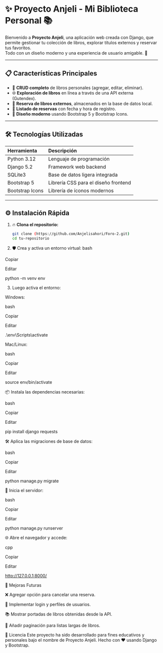 # ✨ Proyecto Anjeli - Mi Biblioteca Personal 📚

Bienvenido a **Proyecto Anjeli**, una aplicación web creada con Django, que permite gestionar tu colección de libros, explorar títulos externos y reservar tus favoritos.  
Todo con un diseño moderno y una experiencia de usuario amigable. 🚀

---

## 📋 Características Principales

- 📖 **CRUD completo** de libros personales (agregar, editar, eliminar).
- 🌐 **Exploración de libros** en línea a través de una API externa (Gutendex).
- 📌 **Reserva de libros externos**, almacenados en la base de datos local.
- 📜 **Listado de reservas** con fecha y hora de registro.
- 🎨 **Diseño moderno** usando Bootstrap 5 y Bootstrap Icons.

---

## 🛠️ Tecnologías Utilizadas

| Herramienta | Descripción |
|:------------|:------------|
| Python 3.12 | Lenguaje de programación |
| Django 5.2  | Framework web backend |
| SQLite3     | Base de datos ligera integrada |
| Bootstrap 5 | Librería CSS para el diseño frontend |
| Bootstrap Icons | Librería de íconos modernos |

---

## ⚙️ Instalación Rápida

1. 🔥 **Clona el repositorio:**

   ```bash
   git clone (https://github.com/Anjelisahori/Foro-2.git)
   cd tu-repositorio
2. 🛡️ Crea y activa un entorno virtual:
bash

Copiar

Editar

python -m venv env

3. Luego activa el entorno:

Windows:

bash

Copiar

Editar

.\env\Scripts\activate

Mac/Linux:

bash

Copiar

Editar

source env/bin/activate

📦 Instala las dependencias necesarias:

bash

Copiar

Editar

pip install django requests

🛠️ Aplica las migraciones de base de datos:

bash

Copiar

Editar

python manage.py migrate

🚀 Inicia el servidor:

bash

Copiar

Editar

python manage.py runserver

🌐 Abre el navegador y accede:

cpp

Copiar

Editar

http://127.0.0.1:8000/


🌟 Mejoras Futuras

❌ Agregar opción para cancelar una reserva.

🔑 Implementar login y perfiles de usuarios.

📚 Mostrar portadas de libros obtenidas desde la API.

📃 Añadir paginación para listas largas de libros.

📝 Licencia
Este proyecto ha sido desarrollado para fines educativos y personales bajo el nombre de Proyecto Anjeli.
Hecho con ❤️ usando Django y Bootstrap.
